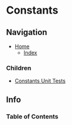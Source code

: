 # Constants

## Navigation

* [Home](/README.md)
	* [Index](/docs/Index.md)

### Children

* [Constants Unit Tests](/src/ConstantsUnitTests/README.md)

## Info

### Table of Contents